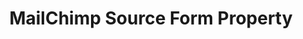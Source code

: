 ---
# -------------------------- #
#        CONTENT TYPE        #
# -------------------------- #

product-type: "connect"
content-type: "api-form"
form-type: "source"
key: "source-form-properties-mailchimp-object"


# -------------------------- #
#        OBJECT INFO         #
# -------------------------- #

title: "MailChimp Source Form Property"
api-type: "platform.mailchimp"
display-name: "MailChimp"

source-type: "saas"
docs-name: "mailchimp"

description: ""


# -------------------------- #
#       FORM PROPERTIES      #
# -------------------------- #

uses-start-date: true

object-attributes:
  - name: "page_size"
    type: "string"
    required: false
    description: |
      An optional parameter used to reduce the amount of data requested in a single API request. Refer to the [{{ form-property.display-name }} repository](https://github.com/singer-io/tap-mailchimp/pull/12){:target="new"} for more info.
    value: "250"


# -------------------------- #
#       OAUTH PROPERTIES     #
# -------------------------- #

oauth-link: "https://mailchimp.com/developer/guides/how-to-use-oauth2/"

oauth-description: ""

oauth-properties:
  - name: "access_token"
    type: "string"
    required: true
    credential: true
    description: |
      The {{ form-property.display-name }} token to use in future requests to the {{ form-property.display-name }} API, created after a successful OAuth handshake.
    value: "<ACCESS_TOKEN>"

  - name: "client_id"
    type: "string"
    required: true
    credential: false
    description: |
      Your {{ form-property.display-name }} OAuth application's client ID.
    value: "<YOUR_OAUTH_CLIENT_ID>"

  - name: "client_secret"
    type: "string"
    required: true
    credential: true
    description: |
      Your {{ form-property.display-name }} OAuth application's client secret.
    value: "<YOUR_OAUTH_CLIENT_SECRET>"
---